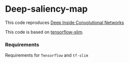# Deep-saliency-map
This code reproduces [Deep Inside Convolutional Networks](https://arxiv.org/abs/1312.6034)

This code is based on [tensorflow-slim](https://github.com/tensorflow/models/tree/master/research/slim).

### Requirements

Requirements for `Tensorflow` and `tf-slim`
